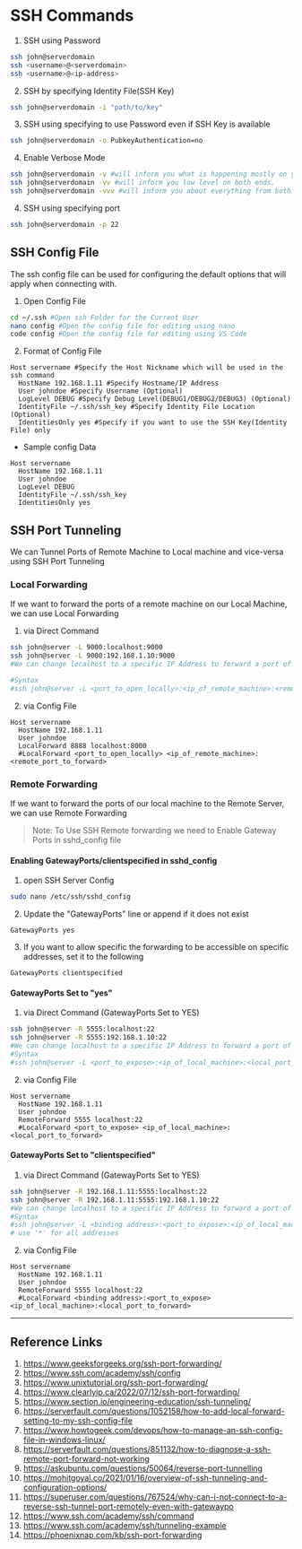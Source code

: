 # SSH Commands

1. SSH using Password
```bash
ssh john@serverdomain
ssh <username>@<serverdomain>
ssh <username>@<ip-address>
```
2. SSH by specifying Identity File(SSH Key)
```bash
ssh john@serverdomain -i "path/to/key"
```

3. SSH using specifying to use Password even if SSH Key is available
```bash
ssh john@serverdomain -o PubkeyAuthentication=no
```

4. Enable Verbose Mode
```bash
ssh john@serverdomain -v #will inform you what is happening mostly on your end.
ssh john@serverdomain -vv #will inform you low level on both ends.
ssh john@serverdomain -vvv #will inform you about everything from both ends.
```

4. SSH using specifying port
```bash
ssh john@serverdomain -p 22
```

## SSH Config File
The ssh config file can be used for configuring the default options that will apply when connecting with.

1. Open Config File
```bash
cd ~/.ssh #Open ssh Folder for the Current User
nano config #Open the config file for editing using nano 
code config #Open the config file for editing using VS Code
```

2. Format of Config File
```text
Host servername #Specify the Host Nickname which will be used in the ssh command
  HostName 192.168.1.11 #Specify Hostname/IP Address
  User johndoe #Specify Username (Optional)
  LogLevel DEBUG #Specify Debug Level(DEBUG1/DEBUG2/DEBUG3) (Optional)
  IdentityFile ~/.ssh/ssh_key #Specify Identity File Location (Optional)
  IdentitiesOnly yes #Specify if you want to use the SSH Key(Identity File) only
```

- Sample config Data
```text
Host servername
  HostName 192.168.1.11
  User johndoe
  LogLevel DEBUG
  IdentityFile ~/.ssh/ssh_key
  IdentitiesOnly yes
```

## SSH Port Tunneling
We can Tunnel Ports of Remote Machine to Local machine and vice-versa using SSH Port Tunneling

### Local Forwarding
If we want to forward the ports of a remote machine on our Local Machine, we can use Local Forwarding 

1. via Direct Command 
```bash
ssh john@server -L 9000:localhost:9000
ssh john@server -L 9000:192.168.1.10:9000 
#We can change localhost to a specific IP Address to forward a port of Another Machine on the Remote Machine's Network

#Syntax
#ssh john@server -L <port_to_open_locally>:<ip_of_remote_machine>:<remote_port_to_forward>
```
2. via Config File
```text
Host servername
  HostName 192.168.1.11
  User johndoe
  LocalForward 8888 localhost:8000
  #LocalForward <port_to_open_locally> <ip_of_remote_machine>:<remote_port_to_forward>
```

### Remote Forwarding
If we want to forward the ports of our local machine to the Remote Server, we can use Remote Forwarding 

> Note: To Use SSH Remote forwarding we need to Enable Gateway Ports in sshd_config file

#### Enabling GatewayPorts/clientspecified in sshd_config
1. open SSH Server Config
```bash
sudo nano /etc/ssh/sshd_config
```
2. Update the "GatewayPorts" line or append if it does not exist
```text
GatewayPorts yes
```

3. If you want to allow specific the forwarding to be accessible on specific addresses, set it to the following
```text
GatewayPorts clientspecified
```
#### GatewayPorts Set to "yes"
1. via Direct Command (GatewayPorts Set to YES)
```bash
ssh john@server -R 5555:localhost:22 
ssh john@server -R 5555:192.168.1.10:22 
#We can change localhost to a specific IP Address to forward a port of Another Machine on the Local Machine's Network
#Syntax
#ssh john@server -L <port_to_expose>:<ip_of_local_machine>:<local_port_to_forward>
```
2. via Config File
```text
Host servername
  HostName 192.168.1.11
  User johndoe
  RemoteForward 5555 localhost:22
  #LocalForward <port_to_expose> <ip_of_local_machine>:<local_port_to_forward>
```

#### GatewayPorts Set to "clientspecified"

1. via Direct Command (GatewayPorts Set to YES)
```bash
ssh john@server -R 192.168.1.11:5555:localhost:22 
ssh john@server -R 192.168.1.11:5555:192.168.1.10:22 
#We can change localhost to a specific IP Address to forward a port of Another Machine on the Local Machine's Network
#Syntax
#ssh john@server -L <binding address>:<port_to_expose>:<ip_of_local_machine>:<local_port_to_forward>
# use '*' for all addresses
```
2. via Config File
```text
Host servername
  HostName 192.168.1.11
  User johndoe
  RemoteForward 5555 localhost:22
  #LocalForward <binding address>:<port_to_expose> <ip_of_local_machine>:<local_port_to_forward>
```

---
## Reference Links
1. https://www.geeksforgeeks.org/ssh-port-forwarding/
2. https://www.ssh.com/academy/ssh/config
3. https://www.unixtutorial.org/ssh-port-forwarding/
4. https://www.clearlyip.ca/2022/07/12/ssh-port-forwarding/
5. https://www.section.io/engineering-education/ssh-tunneling/
6. https://serverfault.com/questions/1052158/how-to-add-local-forward-setting-to-my-ssh-config-file
7. https://www.howtogeek.com/devops/how-to-manage-an-ssh-config-file-in-windows-linux/
8. https://serverfault.com/questions/851132/how-to-diagnose-a-ssh-remote-port-forward-not-working
9. https://askubuntu.com/questions/50064/reverse-port-tunnelling
10. https://mohitgoyal.co/2021/01/16/overview-of-ssh-tunneling-and-configuration-options/
11. https://superuser.com/questions/767524/why-can-i-not-connect-to-a-reverse-ssh-tunnel-port-remotely-even-with-gatewaypo
12. https://www.ssh.com/academy/ssh/command
13. https://www.ssh.com/academy/ssh/tunneling-example
14. https://phoenixnap.com/kb/ssh-port-forwarding
